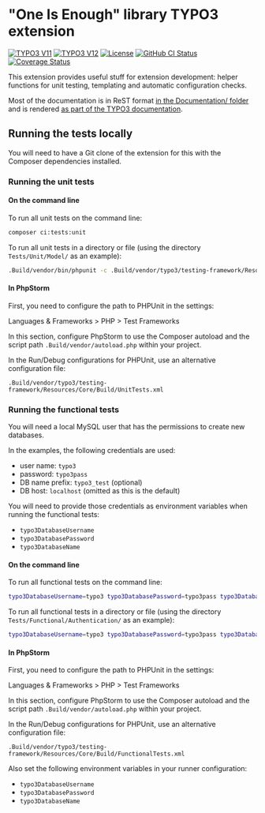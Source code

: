 # "One Is Enough" library TYPO3 extension

[![TYPO3 V11](https://img.shields.io/badge/TYPO3-11-orange.svg)](https://get.typo3.org/version/11)
[![TYPO3 V12](https://img.shields.io/badge/TYPO3-12-orange.svg)](https://get.typo3.org/version/12)
[![License](https://img.shields.io/github/license/oliverklee/ext-oelib)](https://packagist.org/packages/oliverklee/oelib)
[![GitHub CI Status](https://github.com/oliverklee/ext-oelib/workflows/CI/badge.svg?branch=main)](https://github.com/oliverklee/ext-oelib/actions)
[![Coverage Status](https://coveralls.io/repos/github/oliverklee/ext-oelib/badge.svg?branch=main)](https://coveralls.io/github/oliverklee/ext-oelib?branch=main)

This extension provides useful stuff for extension development: helper functions for unit testing, templating and
automatic configuration checks.

Most of the documentation is in ReST format
[in the Documentation/ folder](Documentation/) and is rendered
[as part of the TYPO3 documentation](https://docs.typo3.org/typo3cms/extensions/oelib/).

## Running the tests locally

You will need to have a Git clone of the extension for this with the Composer dependencies installed.

### Running the unit tests

#### On the command line

To run all unit tests on the command line:

```bash
composer ci:tests:unit
```

To run all unit tests in a directory or file (using the directory
`Tests/Unit/Model/` as an example):

```bash
.Build/vendor/bin/phpunit -c .Build/vendor/typo3/testing-framework/Resources/Core/Build/UnitTests.xml Tests/Unit/Model/
```

#### In PhpStorm

First, you need to configure the path to PHPUnit in the settings:

Languages & Frameworks > PHP > Test Frameworks

In this section, configure PhpStorm to use the Composer autoload and the script path `.Build/vendor/autoload.php` within
your project.

In the Run/Debug configurations for PHPUnit, use an alternative configuration file:

`.Build/vendor/typo3/testing-framework/Resources/Core/Build/UnitTests.xml`

### Running the functional tests

You will need a local MySQL user that has the permissions to create new databases.

In the examples, the following credentials are used:

- user name: `typo3`
- password: `typo3pass`
- DB name prefix: `typo3_test` (optional)
- DB host: `localhost` (omitted as this is the default)

You will need to provide those credentials as environment variables when running the functional tests:

- `typo3DatabaseUsername`
- `typo3DatabasePassword`
- `typo3DatabaseName`

#### On the command line

To run all functional tests on the command line:

```bash
typo3DatabaseUsername=typo3 typo3DatabasePassword=typo3pass typo3DatabaseName=typo3_test composer ci:tests:functional
```

To run all functional tests in a directory or file (using the directory
`Tests/Functional/Authentication/` as an example):

```bash
typo3DatabaseUsername=typo3 typo3DatabasePassword=typo3pass typo3DatabaseName=typo3_test .Build/vendor/bin/phpunit -c .Build/vendor/typo3/testing-framework/Resources/Core/Build/FunctionalTests.xml Tests/Functional/Authentication/
```

#### In PhpStorm

First, you need to configure the path to PHPUnit in the settings:

Languages & Frameworks > PHP > Test Frameworks

In this section, configure PhpStorm to use the Composer autoload and the script path `.Build/vendor/autoload.php` within
your project.

In the Run/Debug configurations for PHPUnit, use an alternative configuration file:

`.Build/vendor/typo3/testing-framework/Resources/Core/Build/FunctionalTests.xml`

Also set the following environment variables in your runner configuration:

- `typo3DatabaseUsername`
- `typo3DatabasePassword`
- `typo3DatabaseName`
